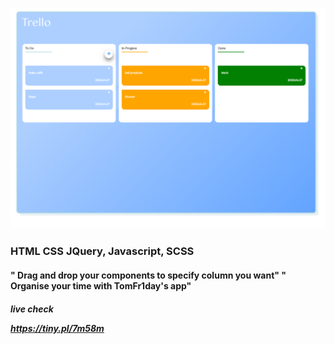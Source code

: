 ![app foto](./app.png)


<h3>HTML CSS JQuery, Javascript, SCSS

<h4>" Drag and drop your components to specify column you want" " Organise your time with TomFr1day's app"

<h5> live check 

https://tiny.pl/7m58m